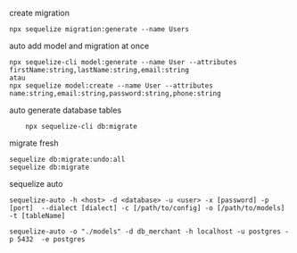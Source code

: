 create migration
```
npx sequelize migration:generate --name Users
```

auto add model and migration at once
```
npx sequelize-cli model:generate --name User --attributes firstName:string,lastName:string,email:string
atau
npx sequelize model:create --name User --attributes name:string,email:string,password:string,phone:string
```

auto generate database tables
```
    npx sequelize-cli db:migrate
```

migrate fresh
```
sequelize db:migrate:undo:all
sequelize db:migrate
```

sequelize auto
```
sequelize-auto -h <host> -d <database> -u <user> -x [password] -p [port]  --dialect [dialect] -c [/path/to/config] -o [/path/to/models] -t [tableName]

sequelize-auto -o "./models" -d db_merchant -h localhost -u postgres -p 5432  -e postgres 
```